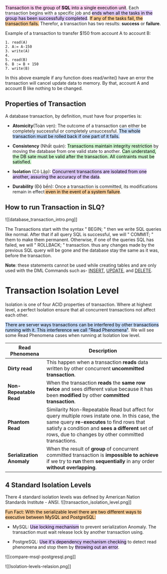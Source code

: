 
<mark style="background: #FFB8EBA6;">Transaction is the group of **SQL** into a single execution unit</mark>. Each transaction begins with a specific job and <mark style="background: #D2B3FFA6;">ends when all the tasks in the group has been successfully completed</mark>. <mark style="background: #FFB86CA6;">If any of the tasks fail, the transaction fails.</mark> Therefor, a transaction has two results: **success** or **failure**. 

Example of a transaction to transfer $150 from  account A to account B:
```
1. read(A)
2. A:= A-150
3. write(A)
4. 
5. read(B)
6. B := B + 150
7. write(B)
```

In this above example if any function does read/write() have an error the transaction will cancel update data to memory. By that, account A and account B like nothing to be changed.

## Properties of Transaction
A database transaction, by definition, must have four properties is:
- **Atomicity**(Toàn vẹn): The outcome of a transaction can either be completely successful or completely unsuccessful. <mark style="background: #ADCCFFA6;">The whole transaction must be rolled back if one part of it fails. </mark>

- **Consistency** (Nhất quán): <mark style="background: #BBFABBA6;">Transactions maintain integrity restriction</mark> by moving the database from one valid state to another. <mark style="background: #BBFABBA6;">Can understand, the DB sate must be valid after the transaction. All contraints must be satisfied.</mark>

- **Isolation** (Cô Lập): <mark style="background: #D2B3FFA6;">Concurrent transactions are isolated from one another, assuring the accuracy of the data</mark>.

- **Durability** (Độ bền): Once a transaction is committed, its modifications remain in effect<mark style="background: #FFB86CA6;"> even in the event of a system failure</mark>. 

## How to run Transaction in SLQ?

![[database_transaction_intro.png]]

The Transactions start with the syntax " BEGIN; " then we write SQL queries like normal. After that if all query SQL is successful, we will " COMMIT; " them to make them permanent. Otherwise, if one of the queries SQL has failed, we will " ROLLBACK; " transaction. thus any changes made by the previous SQL query will be gone and the database stay the same as it was, before the transaction. 


**Note**: these statements cannot be used while creating tables and are only used with the DML Commands such as- [INSERT](https://www.geeksforgeeks.org/sql-insert-statement/), [UPDATE](https://www.geeksforgeeks.org/sql-update-statement/), and [DELETE](https://www.geeksforgeeks.org/sql-delete-statement/).

# Transaction Isolation Level

Isolation is one of four ACID properties of transaction. Where at highest level, a perfect Isolation ensure that all concurrent transactions not affect each other. 

<mark style="background: #ADCCFFA6;">There are server ways transactions can be interfered by other transactions running with it. This interference we call "Read Phenomena"</mark>.  We will see some Read Phenomena cases when running at Isolation low level.

| Read Phenomena            | Description                                                                                                                                                                                                                                              |
| ------------------------- | -------------------------------------------------------------------------------------------------------------------------------------------------------------------------------------------------------------------------------------------------------- |
| **Dirty read**            | This happen when a transaction **reads** data written by other concurrent **uncommitted transaction**.                                                                                                                                                   |
| **Non-Repeatable Read**   | When the transaction **reads** the **same row twice** and sees different value because it has been **modified** by other **committed transaction**.                                                                                                      |
| **Phantom Read**          | Similarity Non-Repeatable Read but affect for query multiple rows instate one.  In this case, the same query **re-executes** to find rows that satisfy a condition and **sees a different** set of rows, due to changes by other committed transactions. |
| **Serialization Anomaly** | When the result of **group** of concurrent committed transaction is **impossible to achieve** if we try to **run** them **sequentially** in any order **without overlapping**.                                                                           |


## 4 Standard Isolation Levels

There 4 standard isolation levels was defined by American Nation Standards Institute - ANSI.
![[transaction_isolation_level.png]]

<mark style="background: #FFB86CA6;">Fun Fact: With the serializable level there are two different ways to executive between MySQL and PostgreSQL:</mark>

- MySQL: <mark style="background: #D2B3FFA6;">Use locking mechanism</mark> to prevent serialization Anomaly. The transaction must wait release lock by another transaction using.

- PostgreSQL: <mark style="background: #D2B3FFA6;">Use it's dependency mechanism checking</mark> to detect read phenomena and stop them by <mark style="background: #D2B3FFA6;">throwing out an error</mark>.

![[compare-msql-postgresql.png]]


![[Isolation-levels-relasion.png]]

